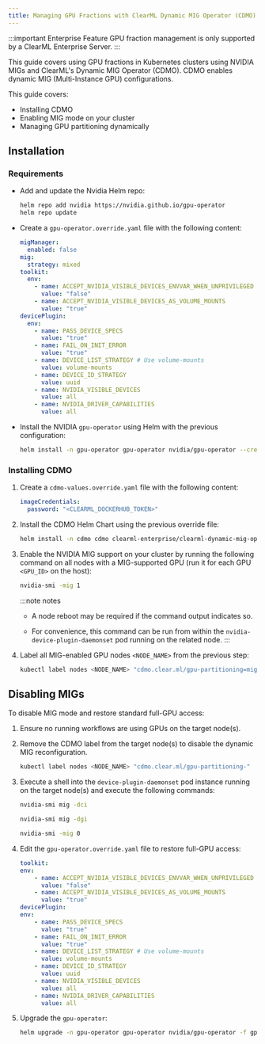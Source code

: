 ```yaml
---
title: Managing GPU Fractions with ClearML Dynamic MIG Operator (CDMO)
---
```


:::important Enterprise Feature
GPU fraction management is only supported by a ClearML Enterprise Server.
:::

This guide covers using GPU fractions in Kubernetes clusters using NVIDIA MIGs and
ClearML's Dynamic MIG Operator (CDMO). CDMO enables dynamic MIG (Multi-Instance GPU) configurations. 

This guide covers:
* Installing CDMO
* Enabling MIG mode on your cluster
* Managing GPU partitioning dynamically 

## Installation

### Requirements

* Add and update the Nvidia Helm repo:

  ```bash
  helm repo add nvidia https://nvidia.github.io/gpu-operator
  helm repo update
  ```

* Create a `gpu-operator.override.yaml` file with the following content:

  ```yaml
  migManager:
    enabled: false
  mig:
    strategy: mixed
  toolkit:
    env:
      - name: ACCEPT_NVIDIA_VISIBLE_DEVICES_ENVVAR_WHEN_UNPRIVILEGED
        value: "false"
      - name: ACCEPT_NVIDIA_VISIBLE_DEVICES_AS_VOLUME_MOUNTS
        value: "true"
  devicePlugin:
    env:
      - name: PASS_DEVICE_SPECS
        value: "true"
      - name: FAIL_ON_INIT_ERROR
        value: "true"
      - name: DEVICE_LIST_STRATEGY # Use volume-mounts
        value: volume-mounts
      - name: DEVICE_ID_STRATEGY
        value: uuid
      - name: NVIDIA_VISIBLE_DEVICES
        value: all
      - name: NVIDIA_DRIVER_CAPABILITIES
        value: all
  ```

* Install the NVIDIA `gpu-operator` using Helm with the previous configuration:

  ```bash
  helm install -n gpu-operator gpu-operator nvidia/gpu-operator --create-namespace -f gpu-operator.override.yaml
  ```

### Installing CDMO 

1. Create a `cdmo-values.override.yaml` file with the following content: 
 
   ```yaml
   imageCredentials:
     password: "<CLEARML_DOCKERHUB_TOKEN>"
   ```

1. Install the CDMO Helm Chart using the previous override file:

   ```bash
   helm install -n cdmo cdmo clearml-enterprise/clearml-dynamic-mig-operator --create-namespace -f cdmo-values.override.yaml
   ```

1. Enable the NVIDIA MIG support on your cluster by running the following command on all nodes with a MIG-supported GPU 
  (run it for each GPU `<GPU_ID>` on the host):

   ```bash
   nvidia-smi -mig 1
   ```

   :::note notes
   * A node reboot may be required if the command output indicates so.
   
   * For convenience, this command can be run from within the `nvidia-device-plugin-daemonset` pod running on the related node.
   :::

1. Label all MIG-enabled GPU nodes `<NODE_NAME>` from the previous step:

   ```bash
   kubectl label nodes <NODE_NAME> "cdmo.clear.ml/gpu-partitioning=mig"
   ```

## Disabling MIGs

To disable MIG mode and restore standard full-GPU access:

1. Ensure no running workflows are using GPUs on the target node(s).

2. Remove the CDMO label from the target node(s) to disable the dynamic MIG reconfiguration.

    ```bash
    kubectl label nodes <NODE_NAME> "cdmo.clear.ml/gpu-partitioning-"
    ```

3. Execute a shell into the `device-plugin-daemonset` pod instance running on the target node(s) and execute the following commands:

    ```bash
    nvidia-smi mig -dci

    nvidia-smi mig -dgi

    nvidia-smi -mig 0
    ```

4. Edit the `gpu-operator.override.yaml` file to restore full-GPU access: 

    ```yaml
    toolkit:
    env:
        - name: ACCEPT_NVIDIA_VISIBLE_DEVICES_ENVVAR_WHEN_UNPRIVILEGED
          value: "false"
        - name: ACCEPT_NVIDIA_VISIBLE_DEVICES_AS_VOLUME_MOUNTS
          value: "true"
    devicePlugin:
    env:
        - name: PASS_DEVICE_SPECS
          value: "true"
        - name: FAIL_ON_INIT_ERROR
          value: "true"
        - name: DEVICE_LIST_STRATEGY # Use volume-mounts
          value: volume-mounts
        - name: DEVICE_ID_STRATEGY
          value: uuid
        - name: NVIDIA_VISIBLE_DEVICES
          value: all
        - name: NVIDIA_DRIVER_CAPABILITIES
          value: all
    ```
   
5. Upgrade the `gpu-operator`:

   ```bash
   helm upgrade -n gpu-operator gpu-operator nvidia/gpu-operator -f gpu-operator.override.yaml
   ```
